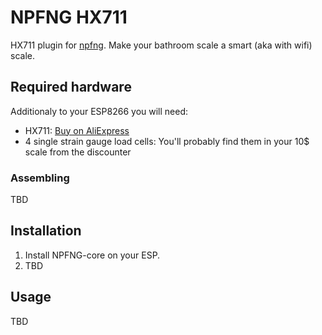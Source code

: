 # NPFNG HX711

HX711 plugin for [npfng](http://npfng.com). Make your bathroom scale a smart (aka with wifi) scale.

## Required hardware

Additionaly to your ESP8266 you will need:

* HX711: [Buy on AliExpress](http://s.click.aliexpress.com/e/F6UnMFU7Q?af=717073896)
* 4 single strain gauge load cells: You'll probably find them in your 10$ scale from the discounter

### Assembling

TBD

## Installation

1. Install NPFNG-core on your ESP.
2. TBD

## Usage

TBD
